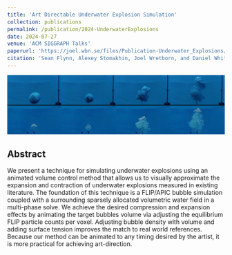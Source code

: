 ```yaml
---
title: 'Art Directable Underwater Explosion Simulation'
collection: publications
permalink: /publication/2024-UnderwaterExplosions
date: 2024-07-27
venue: 'ACM SIGGRAPH Talks'
paperurl: 'https://joel.wbn.se/files/Publication-Underwater_Explosions/Underwater_Explosions.pdf'
citation: 'Sean Flynn, Alexey Stomakhin, Joel Wretborn, and Daniel White. 2024. “Art Directable Underwater Explosion Simulation.” In ACM SIGGRAPH 2024 Talks, 1–2. SIGGRAPH ’24 55. New York, NY, USA: Association for Computing Machinery. https://doi.org/10.1145/3641233.3664314.'
---
```


![Underwater explosions](/files/Publication-Underwater_Explosions/image.jpeg)

Abstract 
--------
We present a technique for simulating underwater explosions using an animated volume control method that allows us to visually approximate the expansion and contraction of underwater explosions measured in existing literature. The foundation of this technique is a FLIP/APIC bubble simulation coupled with a surrounding sparsely allocated volumetric water field in a multi-phase solve. We achieve the desired compression and expansion effects by animating the target bubbles volume via adjusting the equilibrium FLIP particle counts per voxel. Adjusting bubble density with volume and adding surface tension improves the match to real world references. Because our method can be animated to any timing desired by the artist, it is more practical for achieving art-direction.

